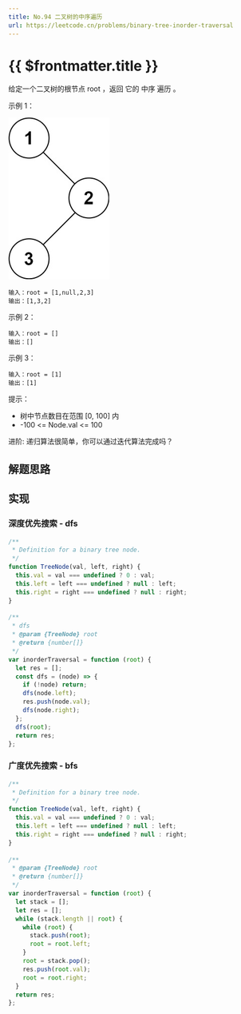 ```yaml
---
title: No.94 二叉树的中序遍历
url: https://leetcode.cn/problems/binary-tree-inorder-traversal
---
```


# <a class='!no-underline' :href="$frontmatter.url" target="_blank">{{ $frontmatter.title }}</a>

给定一个二叉树的根节点 root ，返回 它的 中序 遍历 。

示例 1：

![inorder_1](https://raw.githubusercontent.com/wcywxq/image-store/master/ssg/code_leetcode_No.94_inorder_1.png)

```text
输入：root = [1,null,2,3]
输出：[1,3,2]
```

示例 2：

```text
输入：root = []
输出：[]
```

示例 3：

```text
输入：root = [1]
输出：[1]
```

提示：

- 树中节点数目在范围 \[0, 100\] 内
- -100 <= Node.val <= 100

进阶: 递归算法很简单，你可以通过迭代算法完成吗？

## 解题思路

## 实现

### 深度优先搜索 - dfs

```js
/**
 * Definition for a binary tree node.
 */
function TreeNode(val, left, right) {
  this.val = val === undefined ? 0 : val;
  this.left = left === undefined ? null : left;
  this.right = right === undefined ? null : right;
}

/**
 * dfs
 * @param {TreeNode} root
 * @return {number[]}
 */
var inorderTraversal = function (root) {
  let res = [];
  const dfs = (node) => {
    if (!node) return;
    dfs(node.left);
    res.push(node.val);
    dfs(node.right);
  };
  dfs(root);
  return res;
};
```

### 广度优先搜索 - bfs

```js
/**
 * Definition for a binary tree node.
 */
function TreeNode(val, left, right) {
  this.val = val === undefined ? 0 : val;
  this.left = left === undefined ? null : left;
  this.right = right === undefined ? null : right;
}

/**
 * @param {TreeNode} root
 * @return {number[]}
 */
var inorderTraversal = function (root) {
  let stack = [];
  let res = [];
  while (stack.length || root) {
    while (root) {
      stack.push(root);
      root = root.left;
    }
    root = stack.pop();
    res.push(root.val);
    root = root.right;
  }
  return res;
};
```
